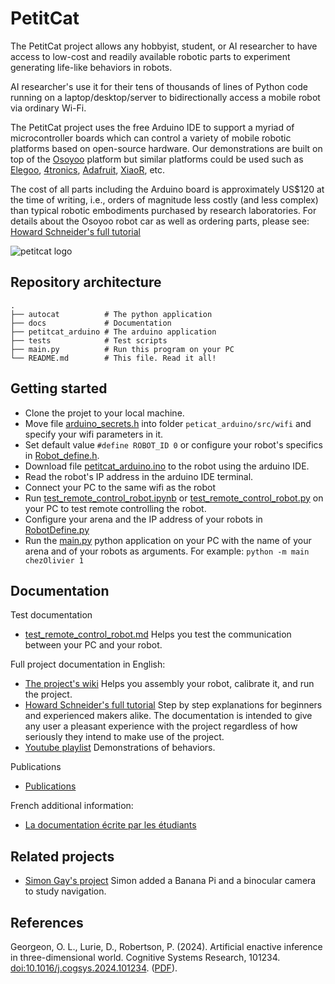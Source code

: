 # PetitCat

The PetitCat project allows any hobbyist, student, or AI researcher to have access to low-cost and readily available robotic parts to experiment generating life-like behaviors in robots.

AI researcher's use it for their tens of thousands of lines of Python code running on a laptop/desktop/server to bidirectionally access a mobile robot via ordinary Wi-Fi.

The PetitCat project uses the free Arduino IDE to support a myriad of microcontroller boards which can control a variety of mobile robotic platforms based on open-source hardware.
Our demonstrations are built on top of the [Osoyoo](https://osoyoo.com/2022/07/05/v2-metal-mecanum-wheel-robotic-lesson1-robot-car-assembly-model-2021006600/) platform but similar platforms could be used such as [Elegoo](https://elegoofrance.fr/products/elegoo-projet-smart-robot-car-kit-v-4-0-avec-camera-livraison-24-48-h), [4tronics](https://4tronix.co.uk/blog/?p=169), [Adafruit](https://www.adafruit.com/product/1639), [XiaoR](https://www.xiaorgeek.net/products/xiaor-geek-arduino-uno-r3-wifi-smart-programmable-robot-car), etc.

The cost of all parts including the Arduino board is approximately US$120 at the time of writing, i.e., orders of magnitude less costly (and less complex) than typical robotic embodiments purchased by research laboratories. For details about the Osoyoo robot car as well as ordering parts, please see:
[Howard Schneider's full tutorial](docs/overview/Part_1_Easy_to_Read_Overview.md) 


![petitcat logo](docs/petitcat_padding.png)

## Repository architecture

```
.
├── autocat          # The python application
├── docs             # Documentation
├── petitcat_arduino # The arduino application
├── tests            # Test scripts
├── main.py          # Run this program on your PC            
└── README.md        # This file. Read it all!
```

## Getting started

* Clone the projet to your local machine.
* Move file [arduino_secrets.h](docs/first_step/arduino_secrets.h) into folder `peticat_arduino/src/wifi` and specify your wifi parameters in it. 
* Set default value `#define ROBOT_ID 0` or configure your robot's specifics in [Robot_define.h](petitcat_arduino/Robot_define.h).
* Download file [petitcat_arduino.ino](petitcat_arduino/petitcat_arduino.ino) to the robot using the arduino IDE.
* Read the robot's IP address in the arduino IDE terminal.
* Connect your PC to the same wifi as the robot
* Run [test_remote_control_robot.ipynb](tests/test_remote_control_robot.ipynb) or [test_remote_control_robot.py](tests/test_remote_control_robot.py) on your PC to test remote controlling the robot. 
* Configure your arena and the IP address of your robots in [RobotDefine.py](autocat/Robot/RobotDefine.py)
* Run the [main.py](main.py) python application on your PC with the name of your arena and of your robots as arguments. For example: `python -m main chezOlivier 1`



## Documentation 

Test documentation 
* [test_remote_control_robot.md](docs/tests/test_remote_control_robot.md) Helps you test the communication between your PC and your robot.

Full project documentation in English: 
* [The project's wiki](docs/wiki/home.md) Helps you assembly your robot, calibrate it, and run the project.
* [Howard Schneider's full tutorial](docs/overview/Part_1_Easy_to_Read_Overview.md) Step by step explanations for beginners and experienced makers alike. The documentation is intended to give any user a pleasant experience with the project regardless of how seriously they intend to make use of the project.
* [Youtube playlist](https://youtube.com/playlist?list=PLlSPp5EpW5vFb-ZMCr8m0dIOoKEQe9CIE&si=HachYRwgJR8I-BbH) Demonstrations of behaviors. 

Publications
* [Publications](docs/wiki/publications.md)

French additional information:
* [La documentation écrite par les étudiants](docs/first_step/premier_pas.md)

## Related projects

* [Simon Gay's project](https://gaysimon.github.io/robot/robot_navigation_en.html) Simon added a Banana Pi and a binocular camera to study navigation.

## References

Georgeon, O. L., Lurie, D.,  Robertson, P. (2024). 
Artificial enactive inference in three-dimensional world. Cognitive Systems Research, 101234. [doi:10.1016/j.cogsys.2024.101234](https://doi.org/10.1016/j.cogsys.2024.101234).
([PDF](https://hal.science/hal-04587508)).
